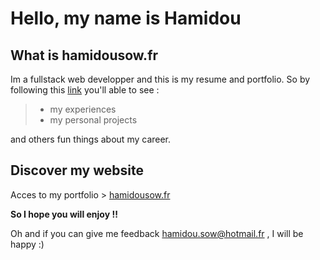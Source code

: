 # Hello, my name is Hamidou

## What is hamidousow.fr
Im a fullstack web developper and this is my resume and portfolio. 
So by following this [link](https://hamidousow.fr/) you'll able to see :
> - my experiences
> - my personal projects

and others fun things about my career.

## Discover my website
Acces to my portfolio > [hamidousow.fr](https://hamidousow.fr/)

**So I hope you will enjoy !!**

Oh and if you can give me feedback <hamidou.sow@hotmail.fr> , I will be happy :) 

